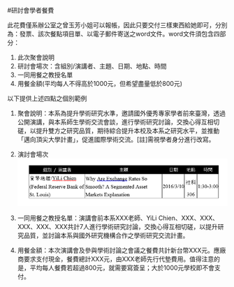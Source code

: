 #研討會學者餐費

此花費僅系辦公室之曾玉芳小姐可以報帳，因此只要交付三樣東西給她即可，分別為：發票、該次餐點項目單、以電子郵件寄送之word文件。word文件須包含四部分：

1. 此次聚會說明
2. 研討會場次：含組別/演講者、主題、日期、地點、時間
3. 一同用餐之教授名單
4. 用餐金額(平均每人不得高於1000元，但希望盡量低於800元)

以下提供上述四點之個別範例

1. 聚會說明：本系為提升學術研究水準，邀請國外優秀專家學者前來臺灣，透過公開演講，與本系師生學術交流會談，進行學術研究討論，交換心得互相切磋，以提升雙方之研究品質，期待綜合提升本校及本系之研究水平，並推動「邁向頂尖大學計畫」，促進國際學術交流。[註]需視學者身分進行改寫。

2. 演討會場次
  ![](./figure/研討會餐費.png)
3. 一同用餐之教授名單：演講會前本系XXX老師、YiLi Chien、XXX、XXX、XXX、XXX、XXX共計7人進行學術研究討論，交換心得互相切磋，以提升研究品質，並討論本系與國外研究機構合作之學術研究交流計畫。

4. 用餐金額：本次演講會及參與學術討論之會議之餐費共計新台幣XXX元。應廠商要求支付現金，餐費總計XXX元，由XXX老師先行代墊費用。值得注意的是，平均每人餐費若超過800元，就需要寫簽呈；大於1000元學校即不會支付。

